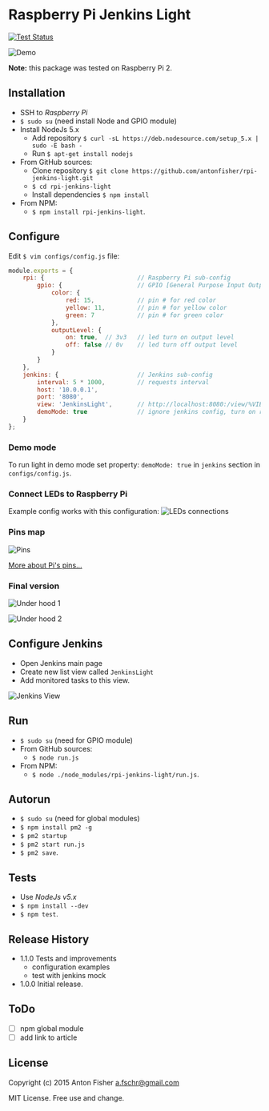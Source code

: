 # Raspberry Pi Jenkins Light

[![Test Status](https://travis-ci.org/antonfisher/rpi-jenkins-light.svg)](https://travis-ci.org/antonfisher/rpi-jenkins-light)

![Demo](https://raw.githubusercontent.com/antonfisher/rpi-jenkins-light/docs/images/traffic-light-demo.gif)

__Note:__ this package was tested on Raspberry Pi 2.

## Installation
* SSH to _Raspberry Pi_
* `$ sudo su` (need install Node and GPIO module)
* Install NodeJs 5.x
    * Add repository `$ curl -sL https://deb.nodesource.com/setup_5.x | sudo -E bash -`
    * Run `$ apt-get install nodejs`
* From GitHub sources:
    * Clone repository `$ git clone https://github.com/antonfisher/rpi-jenkins-light.git`
    * `$ cd rpi-jenkins-light`
    * Install dependencies `$ npm install`
* From NPM:
    * `$ npm install rpi-jenkins-light`.

## Configure
Edit `$ vim configs/config.js` file:

``` javascript
module.exports = {
    rpi: {                          // Raspberry Pi sub-config
        gpio: {                     // GPIO [General Purpose Input Output] config
            color: {
                red: 15,            // pin # for red color
                yellow: 11,         // pin # for yellow color
                green: 7            // pin # for green color
            },
            outputLevel: {
                on: true,  // 3v3   // led turn on output level
                off: false // 0v    // led turn off output level
            }
        }
    },
    jenkins: {                      // Jenkins sub-config
        interval: 5 * 1000,         // requests interval
        host: '10.0.0.1',
        port: '8080',
        view: 'JenkinsLight',       // http://localhost:8080:/view/%VIEW_NAME%/
        demoMode: true              // ignore jenkins config, turn on red-yellow-green lights
    }
};
```

### Demo mode
To run light in demo mode set property: `demoMode: true` in `jenkins` section in `configs/config.js`.

### Connect LEDs to Raspberry Pi
Example config works with this configuration:
![LEDs connections](https://raw.githubusercontent.com/antonfisher/rpi-jenkins-light/docs/images/schema-simple.png)

### Pins map
![Pins](https://raw.githubusercontent.com/antonfisher/rpi-jenkins-light/docs/images/rpi-pins-schema.png)

[More about Pi's pins...](http://elinux.org/RPi_Low-level_peripherals)

### Final version
![Under hood 1](https://raw.githubusercontent.com/antonfisher/rpi-jenkins-light/docs/images/mounted-board.jpg)

![Under hood 2](https://raw.githubusercontent.com/antonfisher/rpi-jenkins-light/docs/images/light-before-close.jpg)

## Configure Jenkins
* Open Jenkins main page
* Create new list view called `JenkinsLight`
* Add monitored tasks to this view.

![Jenkins View](https://raw.githubusercontent.com/antonfisher/rpi-jenkins-light/docs/images/create-jenkins-view.png)

## Run
* `$ sudo su` (need for GPIO module)
* From GitHub sources:
    * `$ node run.js`
* From NPM:
    * `$ node ./node_modules/rpi-jenkins-light/run.js`.

## Autorun
* `$ sudo su` (need for global modules)
* `$ npm install pm2 -g`
* `$ pm2 startup`
* `$ pm2 start run.js`
* `$ pm2 save`.

## Tests
* Use _NodeJs v5.x_
* `$ npm install --dev`
* `$ npm test`.

## Release History
* 1.1.0 Tests and improvements
    * configuration examples
    * test with jenkins mock
* 1.0.0 Initial release.

## ToDo
- [ ] npm global module
- [ ] add link to article

## License
Copyright (c) 2015 Anton Fisher <a.fschr@gmail.com>

MIT License. Free use and change.
